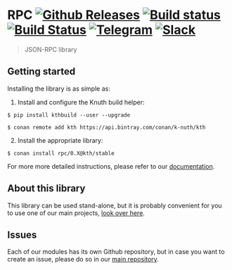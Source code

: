 <!-- <a target="_blank" href="http://semver.org">![Version][badge.version]</a> -->
<!-- <a target="_blank" href="https://cirrus-ci.com/github/k-nuth/rpc">![Build Status][badge.Cirrus]</a> -->

# RPC <a target="_blank" href="https://github.com/k-nuth/rpc/releases">![Github Releases][badge.release]</a> <a target="_blank" href="https://travis-ci.org/k-nuth/rpc">![Build status][badge.Travis]</a> <a target="_blank" href="https://ci.appveyor.com/projects/k-nuth/rpc">![Build Status][badge.Appveyor]</a> <a target="_blank" href="https://t.me/knuth_cash">![Telegram][badge.telegram]</a> <a target="_blank" href="https://k-nuth.slack.com/">![Slack][badge.slack]</a>

> JSON-RPC library

## Getting started

Installing the library is as simple as:

1. Install and configure the Knuth build helper:
```
$ pip install kthbuild --user --upgrade

$ conan remote add kth https://api.bintray.com/conan/k-nuth/kth
```

2. Install the appropriate library:

```
$ conan install rpc/0.X@kth/stable 
```

For more more detailed instructions, please refer to our [documentation](https://kth.cash/docs/).

## About this library

This library can be used stand-alone, but it is probably convenient for you to use one of our main projects, [look over here](https://github.com/k-nuth/kth/).

## Issues

Each of our modules has its own Github repository, but in case you want to create an issue, please do so in our [main repository](https://github.com/k-nuth/kth/issues).



<!-- Links -->
[badge.Travis]: https://travis-ci.org/k-nuth/rpc.svg?branch=master
[badge.Appveyor]: https://ci.appveyor.com/api/projects/status/github/k-nuth/rpc?svg=true&branch=master
[badge.Cirrus]: https://api.cirrus-ci.com/github/k-nuth/rpc.svg?branch=master
[badge.version]: https://badge.fury.io/gh/k-nuth%2Frpc.svg
[badge.release]: https://img.shields.io/github/release/k-nuth/rpc.svg

[badge.telegram]: https://img.shields.io/badge/telegram-badge-blue.svg?logo=telegram
[badge.slack]: https://img.shields.io/badge/slack-badge-orange.svg?logo=slack

<!-- [badge.Gitter]: https://img.shields.io/badge/gitter-join%20chat-blue.svg -->
